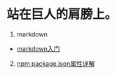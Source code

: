 # 站在巨人的肩膀上。
 1. markdown
   + [markdown入门](http://xianbai.me/learn-md/article/about/helloworld.html)
 2. [npm package.json属性详解](https://www.cnblogs.com/tzyy/p/5193811.html#_h1_13)
